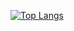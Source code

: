 [![Top Langs](https://github-readme-stats.vercel.app/api/top-langs/?username=Saba3939
)](https://github.com/anuraghazra/github-readme-stats)


